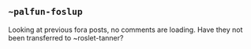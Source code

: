 ## `~palfun-foslup`
Looking at previous fora posts, no comments are loading. Have they not been transferred to ~roslet-tanner?